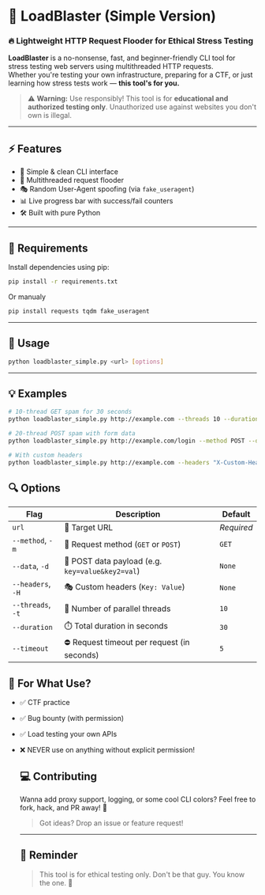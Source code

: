 # 🚀 LoadBlaster (Simple Version)  
### 🔥 Lightweight HTTP Request Flooder for Ethical Stress Testing

**LoadBlaster** is a no-nonsense, fast, and beginner-friendly CLI tool for stress testing web servers using multithreaded HTTP requests.  
Whether you're testing your own infrastructure, preparing for a CTF, or just learning how stress tests work — **this tool's for you.**

> ⚠️ **Warning:** Use responsibly! This tool is for **educational and authorized testing only**. Unauthorized use against websites you don't own is illegal.

---

## ⚡ Features
- 🧠 Simple & clean CLI interface
- 🧵 Multithreaded request flooder
- 🎭 Random User-Agent spoofing (via `fake_useragent`)
- 📊 Live progress bar with success/fail counters
- 🛠️ Built with pure Python

---

## 🧩 Requirements

Install dependencies using pip:

```bash
pip install -r requirements.txt
```
Or manualy 
```bash
pip install requests tqdm fake_useragent
```
---

## 🔧 Usage
```bash
python loadblaster_simple.py <url> [options]
```

---

## 💡 Examples

```bash
# 10-thread GET spam for 30 seconds
python loadblaster_simple.py http://example.com --threads 10 --duration 30

# 20-thread POST spam with form data
python loadblaster_simple.py http://example.com/login --method POST --data "username=admin&password=123" --threads 20 --duration 45

# With custom headers
python loadblaster_simple.py http://example.com --headers "X-Custom-Header: hello" "User-Agent: LOLBlaster/1.0"
```

## 🔍 Options

| Flag              | Description                                     | Default      |
|-------------------|-------------------------------------------------|--------------|
| `url`             | 🔗 Target URL                                   | *Required*   |
| `--method`, `-m`  | 📨 Request method (`GET` or `POST`)             | `GET`        |
| `--data`, `-d`    | 📝 POST data payload (e.g. `key=value&key2=val`) | `None`       |
| `--headers`, `-H` | 🎭 Custom headers (`Key: Value`)                | `None`       |
| `--threads`, `-t` | 🧵 Number of parallel threads                   | `10`         |
| `--duration`      | ⏱️ Total duration in seconds                    | `30`         |
| `--timeout`       | ⛔ Request timeout per request (in seconds)     | `5`          |

## 🧪 For What Use?
- ✅ CTF practice

- ✅ Bug bounty (with permission)

- ✅ Load testing your own APIs
- ❌ NEVER use on anything without explicit permission!

  ## 💻 Contributing
  Wanna add proxy support, logging, or some cool CLI colors?
  Feel free to fork, hack, and PR away! 🎉

  > Got ideas? Drop an issue or feature request!

  ---

  ## 🧠 Reminder
  > This tool is for ethical testing only.
  > Don't be that guy. You know the one. 👀
